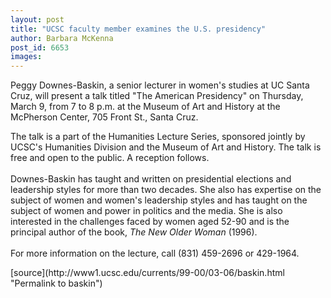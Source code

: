 ```yaml
---
layout: post
title: "UCSC faculty member examines the U.S. presidency"
author: Barbara McKenna
post_id: 6653
images:
---
```


<p>
  Peggy Downes-Baskin, a senior lecturer in women's studies at UC Santa Cruz, will present a talk titled "The American Presidency" on Thursday, March 9, from 7 to 8 p.m. at the Museum of Art and History at the McPherson Center, 705 Front St., Santa Cruz.
</p>
<p>
  The talk is a part of the Humanities Lecture Series, sponsored jointly by UCSC's Humanities Division and the Museum of Art and History. The talk is free and open to the public. A reception follows.<br>
  <br>
  Downes-Baskin has taught and written on presidential elections and leadership styles for more than two decades. She also has expertise on the subject of women and women's leadership styles and has taught on the subject of women and power in politics and the media. She is also interested in the challenges faced by women aged 52-90 and is the principal author of the book, <i>The New Older Woman</i> (1996).<br>
  <br>
  For more information on the lecture, call (831) 459-2696 or 429-1964.
</p>
<p>

</p>
[source](http://www1.ucsc.edu/currents/99-00/03-06/baskin.html "Permalink to baskin")

